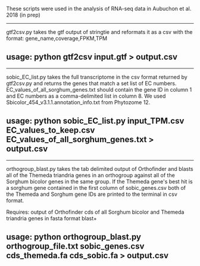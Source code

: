 These scripts were used in the analysis of RNA-seq data in Aubuchon et al. 2018 (in prep)


-------------------------
gtf2csv.py takes the gtf output of stringtie and reformats it as a csv with the format:
gene_name,coverage,FPKM,TPM

usage:
python gtf2csv input.gtf > output.csv
-------------------------
-------------------------
sobic_EC_list.py takes the full transcriptome in the csv format returned by gtf2csv.py and returns the genes that match a set list of EC numbers.
EC_values_of_all_sorghum_genes.txt should contain the gene ID in column 1 and EC numbers as a comma-delimited list in column 8.
We used Sbicolor_454_v3.1.1.annotation_info.txt from Phytozome 12.

usage:
python sobic_EC_list.py input_TPM.csv EC_values_to_keep.csv EC_values_of_all_sorghum_genes.txt > output.csv
-------------------------

-------------------------
orthogroup_blast.py takes the tab delimited output of Orthofinder and blasts all of the Themeda triandria genes in an orthogroup against all of the Sorghum bicolor genes in the same group. 
If the Themeda gene's best hit is a sorghum gene contained in the first column of sobic_genes.csv both of the Themeda and Sorghum gene IDs are printed to the terminal in csv format.

Requires:
output of Orthofinder
cds of all Sorghum bicolor and Themeda triandria genes in fasta format
blast+

usage:
python orthogroup_blast.py orthogroup_file.txt sobic_genes.csv cds_themeda.fa cds_sobic.fa > output.csv
-------------------------